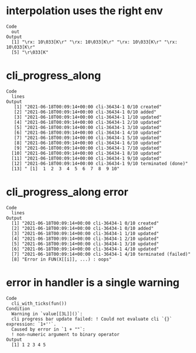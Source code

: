# interpolation uses the right env

    Code
      out
    Output
      [1] "\rx: 10\033[K\r" "\rx: 10\033[K\r" "\rx: 10\033[K\r" "\rx: 10\033[K\r"
      [5] "\r\033[K"       

# cli_progress_along

    Code
      lines
    Output
       [1] "2021-06-18T00:09:14+00:00 cli-36434-1 0/10 created"          
       [2] "2021-06-18T00:09:14+00:00 cli-36434-1 0/10 added"            
       [3] "2021-06-18T00:09:14+00:00 cli-36434-1 1/10 updated"          
       [4] "2021-06-18T00:09:14+00:00 cli-36434-1 2/10 updated"          
       [5] "2021-06-18T00:09:14+00:00 cli-36434-1 3/10 updated"          
       [6] "2021-06-18T00:09:14+00:00 cli-36434-1 4/10 updated"          
       [7] "2021-06-18T00:09:14+00:00 cli-36434-1 5/10 updated"          
       [8] "2021-06-18T00:09:14+00:00 cli-36434-1 6/10 updated"          
       [9] "2021-06-18T00:09:14+00:00 cli-36434-1 7/10 updated"          
      [10] "2021-06-18T00:09:14+00:00 cli-36434-1 8/10 updated"          
      [11] "2021-06-18T00:09:14+00:00 cli-36434-1 9/10 updated"          
      [12] "2021-06-18T00:09:14+00:00 cli-36434-1 9/10 terminated (done)"
      [13] " [1]  1  2  3  4  5  6  7  8  9 10"                          

# cli_progress_along error

    Code
      lines
    Output
      [1] "2021-06-18T00:09:14+00:00 cli-36434-1 0/10 created"            
      [2] "2021-06-18T00:09:14+00:00 cli-36434-1 0/10 added"              
      [3] "2021-06-18T00:09:14+00:00 cli-36434-1 1/10 updated"            
      [4] "2021-06-18T00:09:14+00:00 cli-36434-1 2/10 updated"            
      [5] "2021-06-18T00:09:14+00:00 cli-36434-1 3/10 updated"            
      [6] "2021-06-18T00:09:14+00:00 cli-36434-1 4/10 updated"            
      [7] "2021-06-18T00:09:14+00:00 cli-36434-1 4/10 terminated (failed)"
      [8] "Error in FUN(X[[i]], ...) : oops"                              

# error in handler is a single warning

    Code
      cli_with_ticks(fun())
    Condition
      Warning in `value[[3L]]()`:
      cli progress bar update failed: ! Could not evaluate cli `{}` expression: `1+''`.
      Caused by error in `1 + ""`:
      ! non-numeric argument to binary operator
    Output
      [1] 1 2 3 4 5

